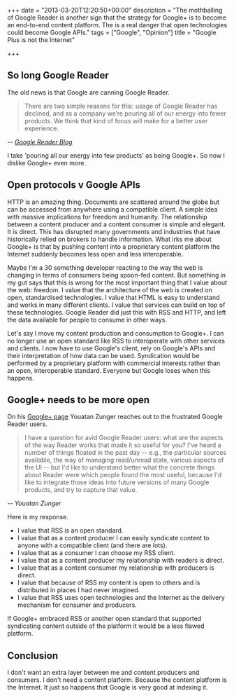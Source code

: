 +++
date = "2013-03-20T12:20:50+00:00"
description = "The mothballing of Google Reader is another sign that the strategy for Google+ is to become an end-to-end content platform. The is a real danger that open technologies could become Google APIs."
tags = ["Google", "Opinion"]
title = "Google Plus is not the Internet"

+++

## So long Google Reader

The old news is that Google are canning Google Reader. 

> There are two simple reasons for this: usage of Google Reader has declined, and as a company we’re pouring all of our energy into fewer products. We think that kind of focus will make for a better user experience.

<cite>-- [Google Reader Blog][1]</cite>

I take 'pouring all our energy into few products' as being Google+.  So now I dislike Google+ even more. 

## Open protocols v Google APIs

HTTP is an amazing thing. Documents are scattered around the globe but can be accessed from anywhere using a compatible client. A simple idea with massive implications for freedom and humanity. The relationship between a content producer and a content consumer is simple and elegant. It is direct. This has disrupted many governments and industries that have historically relied on brokers to handle information. What irks me about Google+ is that by pushing content into a proprietary content platform the Internet suddenly becomes less open and less interoperable. 

Maybe I'm a 30 something developer reacting to the way the web is changing in terms of consumers being spoon-fed content. But something in my gut says that this is wrong for the most important thing that I value about the web: freedom. I value that the architecture of the web is created on open, standardised technologies. I value that HTML is easy to understand and works in many different clients. I value that services can build on top of these technologies. Google Reader did just this with RSS and HTTP, and left the data available for people to consume in other ways. 

Let's say I move my content production and consumption to Google+. I can no longer use an open standard like RSS to interoperate with other services and clients. I now have to use Google's client, rely on Google's APIs and their interpretation of how data can be used. Syndication would be performed by a proprietary platform with commercial interests rather than an open, interoperable standard. Everyone but Google loses when this happens. 

## Google+ needs to be more open

On his [Google+ page][2] Youatan Zunger reaches out to the frustrated Google Reader users.

> I have a question for avid Google Reader users: what are the aspects of the way Reader works that made it so useful for you? I've heard a number of things floated in the past day -- e.g., the particular sources available, the way of managing read/unread state, various aspects of the UI -- but I'd like to understand better what the concrete things about Reader were which people found the most useful, because I'd like to integrate those ideas into future versions of many Google products, and try to capture that value.

-- <cite>Youatan Zunger</cite>

Here is my response.

* I value that RSS is an open standard.
* I value that as a content producer I can easily syndicate content to anyone with a compatible client (and there are lots). 
* I value that as a consumer I can choose my RSS client.
* I value that as a content producer my relationship with readers is direct.
* I value that as a content consumer my relationship with producers is direct.
* I value that because of RSS my content is open to others and is distributed in places I had never imagined.
* I value that RSS uses open technologies and the Internet as the delivery mechanism for consumer and producers.

If Google+ embraced RSS or another open standard that supported syndicating content outside of the platform it would be a less flawed platform. 

## Conclusion

I don't want an extra layer between me and content producers and consumers. I don't need a content platform. Because the content platform is the Internet. It just so happens that Google is very good at indexing it.  

[1]: http://googlereader.blogspot.com/2013/03/powering-down-google-reader.html
[2]: https://plus.google.com/u/0/+YonatanZunger/posts/Br8hk1KjY1U
